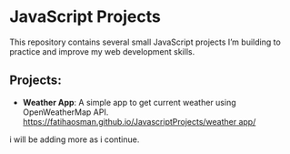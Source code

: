 # JavaScript Projects

This repository contains several small JavaScript projects I’m building to practice and improve my web development skills.

## Projects:

- **Weather App**: A simple app to get current weather using OpenWeatherMap API.  
  [https://fatihaosman.github.io/JavascriptProjects/weather app/](https://fatihaosman.github.io/JavascriptProjects/weather%20app/)




i will be adding more as i continue.
